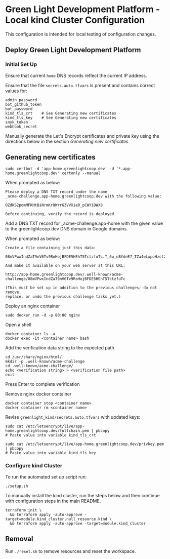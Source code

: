 # Green Light Development Platform - Local kind Cluster Configuration

This configuration is intended for local testing of configuration changes.

## Deploy Green Light Development Platform

### Initial Set Up 

Ensure that current `home` DNS records reflect the current IP address.

Ensure that the file `secrets.auto.tfvars` is present and contains correct values for:

    admin_password
    bot_github_token
    bot_password
    kind_tls_crt    # See Generating new certificates
    kind_tls_key    # See Generating new certificates
    snyk_token
    webhook_secret

Manually generate the Let's Encrypt certificates and private key using the directions below in the section
*Generating new certificates*

## Generating new certificates

    sudo certbot -d 'app-home.greenlightcoop.dev' -d '*.app-home.greenlightcoop.dev' certonly --manual

When prompted as below:

    Please deploy a DNS TXT record under the name
    _acme-challenge.app-home.greenlightcoop.dev with the following value:

    OZdKS2pomMFKHtBiNrmKr8WrrG3VVXie0_pCWYiDWX8

    Before continuing, verify the record is deployed.

Add a DNS TXT record for _acme-challenge.app-home with the given value to the greenlightcoop.dev DNS domain 
in Google domains.

When prompted as below:

    Create a file containing just this data:

    08mVPwxIndZaT9nV6Tv9RoHojBFDE5HEhT5TctzfuTc.T_6u_nBYdeE7_TZa4wLxpoHzct2rAzHnMvdTTSDxDZs

    And make it available on your web server at this URL:

    http://app-home.greenlightcoop.dev/.well-known/acme-challenge/08mVPwxIndZaT9nV6Tv9RoHojBFDE5HEhT5TctzfuTc

    (This must be set up in addition to the previous challenges; do not remove,
    replace, or undo the previous challenge tasks yet.)

Deploy an nginx container

    sudo docker run -d -p 80:80 nginx

Open a shell

    docker container ls -a
    docker exec -it <container name> bash

Add the verification data string to the expected path

    cd /usr/share/nginx/html/
    mkdir -p .well-known/acme-challenge
    cd .well-known/acme-challenge/
    echo <verification string> > <verification file path>
    exit

Press Enter to complete verification

Remove nginx docker container

    docker container stop <container name>
    docker container rm <container name>

Revise `greenlight_kind/secrets.auto.tfvars` with updated keys:

    sudo cat /etc/letsencrypt/live/app-home.greenlightcoop.dev/fullchain.pem | pbcopy
    # Paste value into variable kind_tls_crt

    sudo cat /etc/letsencrypt/live/app-home.greenlightcoop.dev/privkey.pem | pbcopy
    # Paste value into variable kind_tls_key

### Configure kind Cluster

To run the automated set up script run:

    ./setup.sh

To manually install the kind cluster, run the steps below and then continue with configuration steps in the
main README.

    terraform init \
      && terraform apply -auto-approve -target=module.kind_cluster.null_resource.kind \
      && terraform apply -auto-approve -target=module.kind_cluster

## Removal

Run `./reset.sh` to remove resources and reset the workspace.